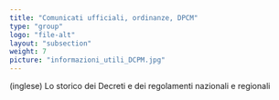 ```yaml
---
title: "Comunicati ufficiali, ordinanze, DPCM"
type: "group"
logo: "file-alt"
layout: "subsection"
weight: 7
picture: "informazioni_utili_DCPM.jpg"
---
```


(inglese) Lo storico dei Decreti e dei regolamenti nazionali e regionali

